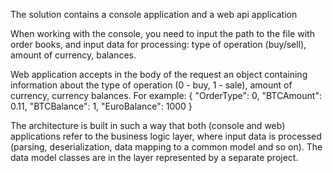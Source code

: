 The solution contains a console application and a web api application

When working with the console, you need to input the path to the file with order books, and input data for processing: type of operation (buy/sell), amount of currency, balances.

Web application accepts in the body of the request an object containing information about the type of operation (0 - buy, 1 - sale), amount of currency, currency balances. For example:
{
    "OrderType": 0,
    "BTCAmount": 0.11,
    "BTCBalance": 1,
    "EuroBalance": 1000
}

The architecture is built in such a way that both (console and web) applications refer to the business logic layer, where input data is processed (parsing, deserialization, data mapping to a common model and so on). The data model classes are in the layer represented by a separate project.
